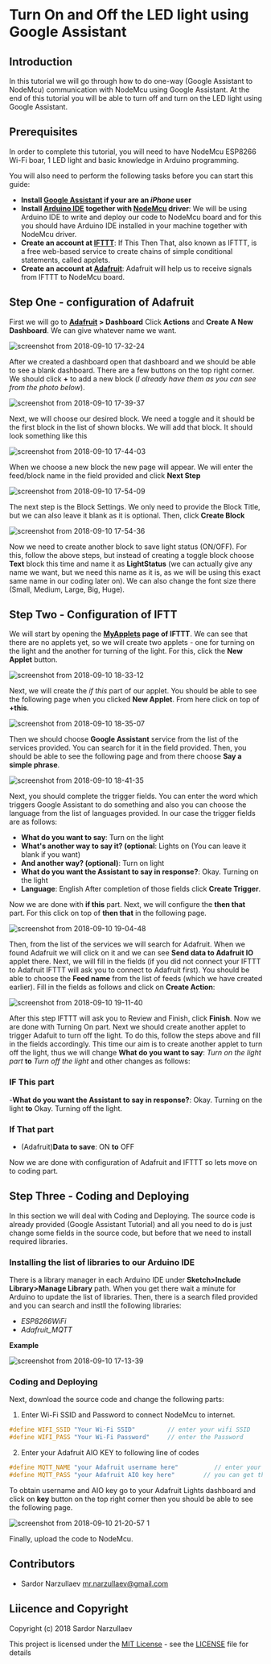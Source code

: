 # Turn On and Off the LED light using Google Assistant

## Introduction
In this tutorial we will go through how to do one-way (Google Assistant to NodeMcu) communication with NodeMcu using Google Assistant. At the end of this tutorial you will be able to turn off and turn on the LED light using Google Assistant.   

## Prerequisites
In order to complete this tutorial, you will need to have NodeMcu ESP8266 Wi-Fi boar, 1 LED light and basic knowledge in Arduino programming.

You will also need to perform the following tasks before you can start this guide:
- **Install [Google Assistant](https://itunes.apple.com/us/app/google-assistant/id1220976145?mt=8) if your are an _iPhone_ user**
- **Install [Arduino IDE](https://www.arduino.cc/en/Main/Software) together with [NodeMcu](https://github.com/nodemcu/nodemcu-devkit/tree/master/Drivers) driver**: We will be using Arduino IDE to write and deploy our code to NodeMcu board and for this you should have Arduino IDE installed in your machine together with NodeMcu driver.
- **Create an account at [IFTTT](https://ifttt.com/)**: If This Then That, also known as IFTTT, is a free web-based service to create chains of simple conditional statements, called applets.
- **Create an account at [Adafruit](https://io.adafruit.com/)**: Adafruit will help us to receive signals from IFTTT to NodeMcu board.

## Step One - configuration of Adafruit
First we will go to **[Adafruit](https://io.adafruit.com) > Dashboard** Click **Actions** and **Create A New Dashboard**. We can give whatever name we want.

![screenshot from 2018-09-10 17-32-24](https://user-images.githubusercontent.com/33327894/45289499-e2e3e580-b51f-11e8-88b2-538c2835a237.jpg)

After we created a dashboard open that dashboard and we should be able to see a blank dashboard. There are a few buttons on the top right corner. We should click **+** to add a new block (*I already have them as you can see from the photo below*).  

![screenshot from 2018-09-10 17-39-37](https://user-images.githubusercontent.com/33327894/45289790-a1a00580-b520-11e8-808b-e08815a2777c.jpg)

Next, we will choose our desired block. We need a toggle and it should be the first block in the list of shown blocks. We will add that block.  It should look something like this

![screenshot from 2018-09-10 17-44-03](https://user-images.githubusercontent.com/33327894/45290502-5850b580-b522-11e8-8d2e-650e8bd7f4c4.jpg)

When we choose a new block the new page will appear. We will enter the feed/block name in the field provided and click **Next Step**

![screenshot from 2018-09-10 17-54-09](https://user-images.githubusercontent.com/33327894/45291015-97cbd180-b523-11e8-8dae-62f2f7100f12.jpg)

The next step is the Block Settings. We only need to provide the Block Title, but we can also leave it blank as it is optional. Then, click **Create Block**

![screenshot from 2018-09-10 17-54-36](https://user-images.githubusercontent.com/33327894/45291312-63a4e080-b524-11e8-9b08-c9aaec5cc11b.jpg)

Now we need to create another block to save light status (ON/OFF). For this, follow the above steps, but instead of creating a toggle block choose **Text** block this time and name it as **LightStatus** (we can actually give any name we want, but we need this name as it is, as we will be using this exact same name in our coding later on). We can also change the font size there (Small, Medium, Large, Big, Huge).

## Step Two - Configuration of IFTT
We will start by opening the **[MyApplets](https://ifttt.com/my_applets) page of IFTTT**. We can see that there are no applets yet, so we will create two applets - one for turning on the light and the another for turning of the light. For this, click the **New Applet** button.

![screenshot from 2018-09-10 18-33-12](https://user-images.githubusercontent.com/33327894/45292529-1591dc00-b528-11e8-87e4-f92ab8ab2c81.jpg)

Next, we will create the *if this* part of our applet. You should be able to see the following page when you clicked **New Applet**. From here click on top of **+this**.

![screenshot from 2018-09-10 18-35-07](https://user-images.githubusercontent.com/33327894/45292773-c6987680-b528-11e8-868a-88c57ab5a7d2.jpg)

Then we should choose **Google Assistant** service from the list of the services provided. You can search for it in the field provided. Then, you should be able to see the following page and from there choose **Say a simple phrase**.

![screenshot from 2018-09-10 18-41-35](https://user-images.githubusercontent.com/33327894/45292916-3dce0a80-b529-11e8-8893-e5aa5da35bb4.jpg)

Next, you should complete the trigger fields. You can enter the word which triggers Google Assistant to do something and also you can choose the language from the list of languages provided. In our case the trigger fields are as follows:
- **What do you want to say**: Turn on the light
- **What's another way to say it? (optional**: Lights on (You can leave it blank if you want)
- **And another way? (optional)**: Turn on light
- **What do you want the Assistant to say in response?**: Okay. Turning on the light
- **Language**: English
After completion of those fields click **Create Trigger**.

Now we are done with **if this** part. Next, we will configure the **then that** part. For this click on top of **then that** in the following page.

![screenshot from 2018-09-10 19-04-48](https://user-images.githubusercontent.com/33327894/45294009-79b69f00-b52c-11e8-8db9-39615ffae422.jpg)

Then, from the list of the services we will search for Adafruit. When we found Adafruit we will click on it and we can see **Send data to Adafruit IO** applet there. Next, we will fill in the fields (if you did not connect your IFTTT to Adafruit IFTTT will ask you to connect to Adafruit first). You should be able to choose the **Feed name** from the list of feeds (which we have created earlier). Fill in the fields as follows and click on **Create Action**:

![screenshot from 2018-09-10 19-11-40](https://user-images.githubusercontent.com/33327894/45294307-7bcd2d80-b52d-11e8-8a00-618666f6b524.jpg)

After this step IFTTT will ask you to Review and Finish, click **Finish**. Now we are done with Turning On part.
Next we should create another applet to trigger Adafuit to turn off the light. To do this, follow the steps above and fill in the fields accordingly. This time our aim is to create another applet to turn off the light, thus we will change **What do you want to say**: *Turn on the light part* **to** *Turn off the light* and other changes as follows:
### **IF This** part
 -**What do you want the Assistant to say in response?**: Okay. Turning on the light **to** Okay. Turning off the light.
### **If That** part
- (Adafruit)**Data to save**: ON **to** OFF

Now we are done with configuration of Adafruit and IFTTT so lets move on to coding part.

## Step Three - Coding and Deploying
In this section we will deal with Coding and Deploying. The source code is already provided (Google Assistant Tutorial) and all you need to do is just change some fields in the source code, but before that we need to install required libraries.

### Installing the list of libraries to our Arduino IDE
There is a library manager in each Arduino IDE under **Sketch>Include Library>Manage Library** path. When you get there wait a minute for Arduino to update the list of libraries. Then, there is a search filed provided and you can search and instll the following libraries:
- _ESP8266WiFi_
- _Adafruit_MQTT_

**Example**

![screenshot from 2018-09-10 17-13-39](https://user-images.githubusercontent.com/33327894/45288712-e9715d80-b51d-11e8-80a1-7a139485eedf.jpg)

### Coding and Deploying
Next, download the source code and change the following parts:

1. Enter Wi-Fi SSID and Password to connect NodeMcu to internet.
```C++
#define WIFI_SSID "Your Wi-Fi SSID"         // enter your wifi SSID
#define WIFI_PASS "Your Wi-Fi Password"     // enter the Password
```
2. Enter your Adafruit AIO KEY to following line of codes
```C++
#define MQTT_NAME "your Adafruit username here"          // enter your Adafruit user name here
#define MQTT_PASS "your Adafruit AIO key here"        // you can get this from your Adafruit
```
To obtain username and AIO key go to your Adafruit Lights dashboard and click on **key** button on the top right corner then you should be able to see the following page.

![screenshot from 2018-09-10 21-20-57 1](https://user-images.githubusercontent.com/33327894/45300152-2e0df080-b540-11e8-8e79-d2a86686bd37.jpg)

Finally, upload the code to NodeMcu.

## Contributors 

- Sardor Narzullaev <mr.narzullaev@gmail.com>

## Liicence and Copyright 

Copyright (c) 2018 Sardor Narzullaev

This project is licensed under the [MIT License](LICENSE) - see the [LICENSE](https://github.com/narzullaev/Turn-On-and-Off-the-LED-light-using-Google-Assistant/blob/master/LICENSE) file for details
